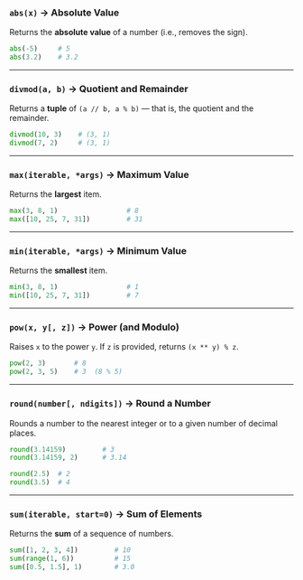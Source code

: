 

### `abs(x)` → Absolute Value

Returns the **absolute value** of a number (i.e., removes the sign).

```python
abs(-5)     # 5
abs(3.2)    # 3.2
```

---

### `divmod(a, b)` → Quotient and Remainder

Returns a **tuple** of `(a // b, a % b)` — that is, the quotient and the remainder.

```python
divmod(10, 3)    # (3, 1)
divmod(7, 2)     # (3, 1)
```

---

### `max(iterable, *args)` → Maximum Value

Returns the **largest** item.

```python
max(3, 8, 1)                 # 8
max([10, 25, 7, 31])         # 31
```

---

### `min(iterable, *args)` → Minimum Value

Returns the **smallest** item.

```python
min(3, 8, 1)                 # 1
min([10, 25, 7, 31])         # 7
```

---

### `pow(x, y[, z])` → Power (and Modulo)

Raises `x` to the power `y`. If `z` is provided, returns `(x ** y) % z`.

```python
pow(2, 3)       # 8
pow(2, 3, 5)    # 3  (8 % 5)
```

---

### `round(number[, ndigits])` → Round a Number

Rounds a number to the nearest integer or to a given number of decimal places.

```python
round(3.14159)         # 3
round(3.14159, 2)      # 3.14
```


```python
round(2.5)  # 2
round(3.5)  # 4
```

---

### `sum(iterable, start=0)` → Sum of Elements

Returns the **sum** of a sequence of numbers.

```python
sum([1, 2, 3, 4])         # 10
sum(range(1, 6))          # 15
sum([0.5, 1.5], 1)        # 3.0
```
